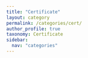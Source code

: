 ```yaml
---
title: "Certificate"
layout: category
permalink: /categories/cert/
author_profile: true
taxonomy: Certificate
sidebar:
  nav: "categories"
---
```

